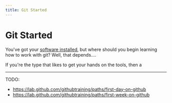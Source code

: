 ```yaml
---
title: Git Started
---
```

# Git Started

You've got your [software installed](../GitReady/ReadMe.md), but where should you begin learning how to work with git? Well, that depends....

If you're the type that likes to get your hands on the tools, then a 

----

TODO:

- https://lab.github.com/githubtraining/paths/first-day-on-github
- https://lab.github.com/githubtraining/paths/first-week-on-github
